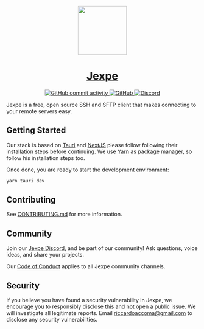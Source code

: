 <p align="center">
  <a href="https://jexpe.com">
    <picture>
      <source media="(prefers-color-scheme: dark)" srcset="https://github.com/jexpe-apps/jexpe/blob/dev/src-tauri/jexpe/icons/128x128@2x.png?raw=true">
      <img src="https://github.com/jexpe-apps/jexpe/blob/dev/src-tauri/jexpe/icons/128x128@2x.png?raw=true" height="128">
    </picture>
    <h1 align="center">Jexpe</h1>
  </a>
</p>

<p align="center">
  <a aria-label="GitHub commit activity" href="https://github.com/jexpe-apps/jexpe/graphs/commit-activity">
    <img alt="GitHub commit activity" src="https://img.shields.io/github/commit-activity/w/jexpe-apps/jexpe?logo=github&style=for-the-badge&labelColor=000000">
  </a>
  <a aria-label="License" href="https://github.com/jexpe-apps/jexpe/blob/dev/LICENSE">
    <img alt="GitHub" src="https://img.shields.io/github/license/jexpe-apps/jexpe?style=for-the-badge&labelColor=000000">
  </a>
  <a aria-label="Join the community on Discord" href="https://discord.com/invite/cfHmUnPDtM">
    <img alt="Discord" src="https://img.shields.io/discord/1056200236730699776?color=6A47C2&label=COMMUNITY&labelColor=000000&logo=discord&logoColor=FFF&style=for-the-badge">
  </a>
</p>

Jexpe is a free, open source SSH and SFTP client that makes connecting to your remote servers easy.

## Getting Started

Our stack is based on [Tauri](https://tauri.app/v1/guides/getting-started/prerequisites) and [NextJS](https://nextjs.org/docs/getting-started) please follow following their installation steps before continuing. We use [Yarn](https://yarnpkg.com/getting-started/install) as package manager, so follow his installation steps too.

Once done, you are ready to start the development environment:
```bash
yarn tauri dev
```

## Contributing

See [CONTRIBUTING.md](./.github/CONTRIBUTING.md) for more information.

## Community

Join our [Jexpe Discord](https://discord.com/invite/cfHmUnPDtM), and be part of our community! Ask questions, voice ideas, and share your projects.

Our [Code of Conduct](https://github.com/jexpe-apps/jexpe/blob/main/.github/CODE_OF_CONDUCT.md) applies to all Jexpe community channels.

## Security

If you believe you have found a security vulnerability in Jexpe, we encourage you to responsibly disclose this and not open a public issue. We will investigate all legitimate reports. Email [riccardoaccoma@gmail.com](mailto:riccardoaccoma@gmail.com) to disclose any security vulnerabilities.
